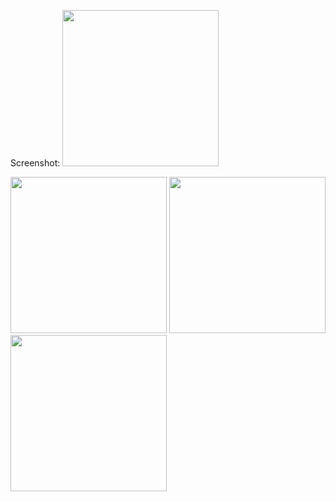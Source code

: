 Screenshot: 
<img src="https://github.com/Lavie92/AnonymousChat/assets/91598704/1d807990-6cc2-477b-be32-eca9252f7fcb"  width="250" />

<img src="https://github.com/Lavie92/AnonymousChat/assets/91598704/f46d1305-d85c-487b-a720-3c022741d151"  width="250" />

<img src="https://github.com/Lavie92/AnonymousChat/assets/91598704/57c113ac-561e-4133-bb04-aa1396fac326"  width="250" />

<img src="https://github.com/Lavie92/AnonymousChat/assets/91598704/e91efb5e-b0c0-43d2-890a-891dd7e76805"  width="250" />

